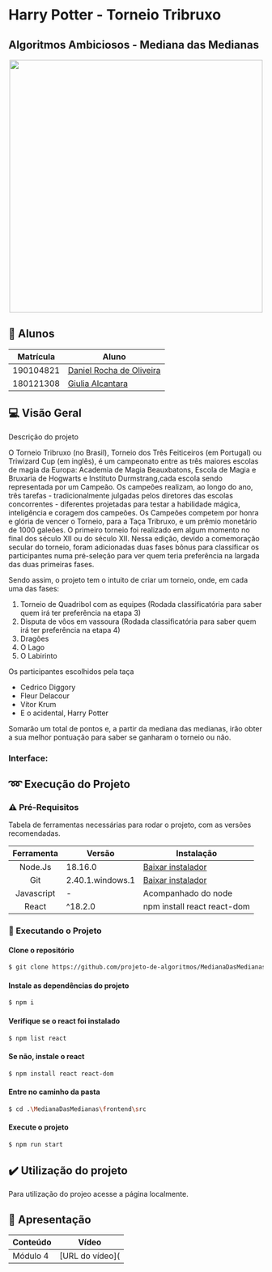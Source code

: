 # Harry Potter - Torneio Tribruxo 

## Algoritmos Ambiciosos - Mediana das Medianas


<p align="center">
  <img width="500" src="https://3.bp.blogspot.com/-kIt4TIULv6k/U5PJaOFMibI/AAAAAAAAFSg/05nOR-5P584/s1600/tumblr_m34cqgDMfK1r189pp.gif">
</p>


## 👥 Alunos

| Matrícula | Aluno                                                      |
| --------- | ---------------------------------------------------------- |
| 190104821	| [Daniel Rocha de Oliveira](https://github.com/DanRocha18)  |
| 180121308 | [Giulia Alcantara](https://github.com/alcantaragiubs)      |
 
 ##  💻 Visão Geral

<p> Descrição do projeto </p>

O Torneio Tribruxo (no Brasil), Torneio dos Três Feiticeiros (em Portugal) ou Triwizard Cup (em inglês), é um campeonato entre as três maiores escolas de magia da Europa: Academia de Magia Beauxbatons, Escola de Magia e Bruxaria de Hogwarts e Instituto Durmstrang,cada escola sendo representada por um Campeão. Os campeões realizam, ao longo do ano, três tarefas - tradicionalmente julgadas pelos diretores das escolas concorrentes - diferentes projetadas para testar a habilidade mágica, inteligência e coragem dos campeões. Os Campeões competem por honra e glória de vencer o Torneio, para a Taça Tribruxo, e um prêmio monetário de 1000 galeões. O primeiro torneio foi realizado em algum momento no final dos século XII ou do século XII. Nessa edição, devido a comemoração secular do torneio, foram adicionadas duas fases bônus para classificar os participantes numa pré-seleção para ver quem teria preferência na largada das duas primeiras fases.

Sendo assim, o projeto tem o intuito de  criar um torneio, onde, em cada uma das fases: 
1. Torneio de Quadribol com as equipes (Rodada classificatória para saber quem irá ter preferência na etapa 3)
2. Disputa de vôos em vassoura (Rodada classificatória para saber quem irá ter preferência na etapa 4)
3. Dragões
4. O Lago
5. O Labirinto

Os participantes escolhidos pela taça 
- Cedrico Diggory
- Fleur Delacour
- Vítor Krum
- E o acidental, Harry Potter

Somarão um total de pontos e, a partir da mediana das medianas, irão obter a sua melhor pontuação para saber se ganharam o torneio ou não.

### Interface: 

## ➿ Execução do Projeto

### ⚠️ Pré-Requisitos 

Tabela de ferramentas necessárias para rodar o projeto, com as versões recomendadas.

| Ferramenta | Versão | Instalação |
| :-------: | ----------- | -------------------------------------------------------- |
| Node.Js | 18.16.0 | [Baixar instalador](https://nodejs.org/) |
| Git | 2.40.1.windows.1 | [Baixar instalador](https://git-scm.com/) |
| Javascript | - | Acompanhado do node |
| React | ^18.2.0 | npm install react react-dom |

### 🔂 Executando o Projeto

#### Clone o repositório

```bash 
$ git clone https://github.com/projeto-de-algoritmos/MedianaDasMedianas.git
```

#### Instale as dependências do projeto

```bash 
$ npm i
```

#### Verifique se o react foi instalado

```bash 
$ npm list react
```

#### Se não, instale o react

```bash 
$ npm install react react-dom
```

#### Entre no caminho da pasta

```bash
$ cd .\MedianaDasMedianas\frontend\src
```

#### Execute o projeto 

```bash 
$ npm run start
```

## ✔️ Utilização do projeto
Para utilização do projeo acesse a página localmente.

## 🔗 Apresentação

  | Conteúdo | Vídeo                                                                                         |
  | -------- | --------------------------------------------------------------------------------------------- |
  | Módulo 4 | [URL do vídeo](|
 
